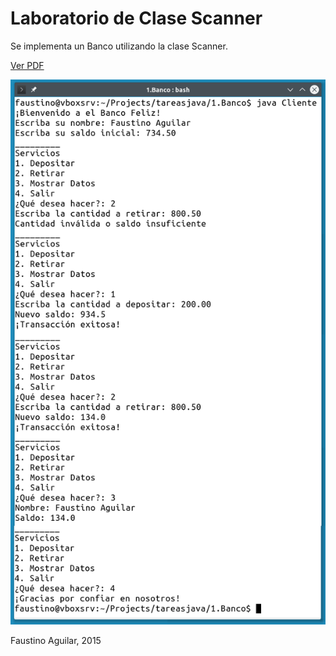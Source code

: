 # Laboratorio de Clase Scanner

Se implementa un Banco utilizando la clase Scanner.

[Ver PDF](https://raw.githubusercontent.com/faustinoaq/tareas-java/master/1.Banco/Banco.pdf)

![Banco](https://raw.githubusercontent.com/faustinoaq/tareas-java/master/1.Banco/Banco.png)

Faustino Aguilar, 2015
